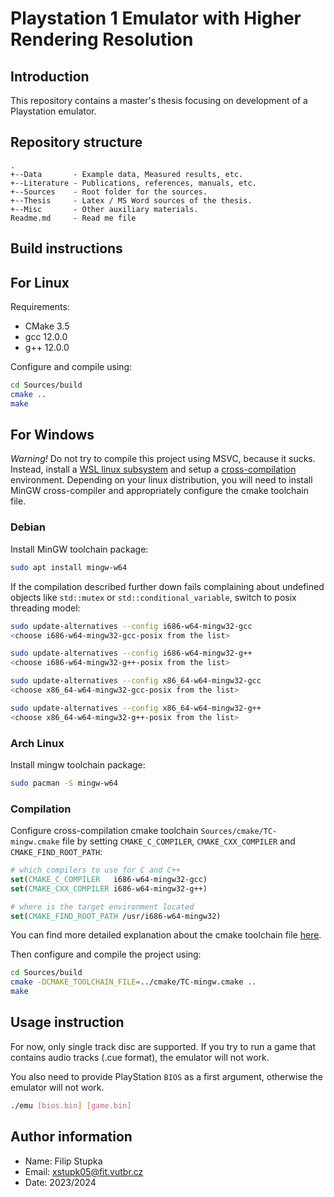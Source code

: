 # Playstation 1 Emulator with Higher Rendering Resolution

## Introduction

This repository contains a master's thesis focusing on development of a Playstation emulator.

## Repository structure

    .
    +--Data       - Example data, Measured results, etc.
    +--Literature - Publications, references, manuals, etc.
    +--Sources    - Root folder for the sources.
    +--Thesis     - Latex / MS Word sources of the thesis.
    +--Misc       - Other auxiliary materials.
    Readme.md     - Read me file


## Build instructions

## For Linux

Requirements:

 - CMake 3.5
 - gcc 12.0.0
 - g++ 12.0.0

Configure and compile using:

```bash
cd Sources/build
cmake ..
make
```

## For Windows

*Warning!* Do not try to compile this project using MSVC, because it sucks.
Instead, install a [WSL linux subsystem](https://learn.microsoft.com/en-us/windows/wsl/install) and setup a [cross-compilation](https://en.wikipedia.org/wiki/Cross_compiler) environment.
Depending on your linux distribution, you will need to install MinGW cross-compiler and appropriately configure the cmake toolchain file.

### Debian

Install MinGW toolchain package:

```bash
sudo apt install mingw-w64
```

If the compilation described further down fails complaining about undefined objects like `std::mutex` or `std::conditional_variable`,
switch to posix threading model:

```bash
sudo update-alternatives --config i686-w64-mingw32-gcc
<choose i686-w64-mingw32-gcc-posix from the list>

sudo update-alternatives --config i686-w64-mingw32-g++
<choose i686-w64-mingw32-g++-posix from the list>

sudo update-alternatives --config x86_64-w64-mingw32-gcc
<choose x86_64-w64-mingw32-gcc-posix from the list>

sudo update-alternatives --config x86_64-w64-mingw32-g++
<choose x86_64-w64-mingw32-g++-posix from the list>
```

### Arch Linux

Install mingw toolchain package:

```bash
sudo pacman -S mingw-w64
```

### Compilation

Configure cross-compilation cmake toolchain `Sources/cmake/TC-mingw.cmake` file by setting `CMAKE_C_COMPILER`, `CMAKE_CXX_COMPILER` and `CMAKE_FIND_ROOT_PATH`:

```cmake
# which compilers to use for C and C++
set(CMAKE_C_COMPILER   i686-w64-mingw32-gcc)
set(CMAKE_CXX_COMPILER i686-w64-mingw32-g++)

# where is the target environment located
set(CMAKE_FIND_ROOT_PATH /usr/i686-w64-mingw32)
```

You can find more detailed explanation about the cmake toolchain file [here](https://cmake.org/cmake/help/book/mastering-cmake/chapter/Cross%20Compiling%20With%20CMake.html).

Then configure and compile the project using:

```bash
cd Sources/build
cmake -DCMAKE_TOOLCHAIN_FILE=../cmake/TC-mingw.cmake ..
make
```

## Usage instruction

For now, only single track disc are supported. If you try to run a game that contains audio tracks (.cue format), the emulator will not work.

You also need to provide PlayStation `BIOS` as a first argument, otherwise the emulator will not work.

```bash
./emu [bios.bin] [game.bin]
```

## Author information

 * Name: Filip Stupka 
 * Email: xstupk05@fit.vutbr.cz
 * Date: 2023/2024


